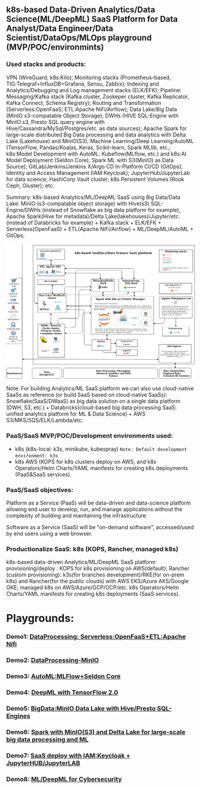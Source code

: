 ## k8s-based Data-Driven Analytics/Data Science(ML/DeepML) SaaS Platform for Data Analyst/Data Engineer/Data Scientist/DataOps/MLOps playground (MVP/POC/environmints)

### Used stacks and products:

VPN (WireGuard, k8s:Kilo); Monitoring stacks (Prometheus-based, TIG:Telegraf+InfluxDB+Grafana, Sensu, Zabbix); Indexing and Analytics/Debugging and Log management stacks (ELK/EFK); Pipeline: Messaging/Kafka stack (Kafka cluster, Zookeper cluster, Kafka Replicator, Kafka Connect, Schema Registry); Routing and Transformation (Serverless:OpenFaaS; ETL:Apache NiFi/Airflow); Data Lake/Big Data (MinIO s3-compatable Object Storage); DWHs (HIVE SQL-Engine with MinIO:s3, Presto SQL query engine with Hive/Cassandra/MySql/Postgres/etc. as data sources); Apache Spark for large-scale distributed Big Data processing and data analytics with Delta Lake (Lakehouse) and MinIO(S3); Machine Learning/Deep Learning/AutoML (TensorFlow, Pandas/Koalas, Keras, Scikit-learn, Spark MLlib, etc.; k8s:Model Development with AutoML: Kubeflow(MLflow, etc.) and k8s:AI Model Deployment (Seldon Core); Spark ML with S3(MinIO) as Data Source); GitLab/Jenkins/Jenkins X/Argo CD In-Platform CI/CD (GitOps); Identity and Access Management (IAM:Keycloak); JupyterHub/JupyterLab for data science; HashiCorp Vault cluster; k8s Persistent Volumes (Rook Ceph, Gluster); etc.

Summary: k8s-based Analytics/ML/DeepML SaaS using Big Data/Data Lake: MinIO (s3-compatable object storage) with Hive(s3) SQL-Engine/DWHs (instead of Snowflake as big data platform for example), Apache Spark(Hive for metadata)/Delta Lake(lakehouses)/Jupyter/etc. (instead of Databricks for example) + Kafka stack + ELK/EFK + Serverless(OpenFaaS) + ETL(Apache NiFi/Airflow) + ML/DeepML/AutoML + GitOps. 

<img src="https://github.com/adavarski/DataScience-DataOps_MLOps-Playground/blob/main/k8s/003-pictures/saas-v3.0.0.png" width="900">

Note: For building Analytics/ML SaaS platform we can also use cloud-native SaaSs as reference (or build SaaS based on cloud-native SaaSs): Snowflake(SaaS/DWaaS) as big data solution on a single data platform (DWH, S3, etc.) + Databricks(cloud-based big data processing SaaS: unified analytics platform for ML & Data Science) + AWS S3/MKS/SQS/ELK/Lambda/etc.


### PaaS/SaaS MVP/POC/Development environments used:

- k8s (k8s-local: k3s, minikube, kubespray) `Note: Default development environment: k3s` 
- k8s AWS (KOPS for k8s clusters deploy on AWS, and k8s Operators/Helm Charts/YAML manifests for creating k8s deployments (PaaS&SaaS services).  

### PaaS/SaaS objectives:

Platform as a Service (PaaS) will be data-driven and data-science platform allowing end user to develop, run, and manage applications without the complexity of building and maintaining the infrastructure.

Software as a Service (SaaS) will be "on-demand software", accessed/used by end users using a web browser.

### Productionalize SaaS: k8s (KOPS, Rancher, managed k8s)

k8s-based data-driven Analytics/ML/DeepML SaaS platform provisioning/deploy : KOPS for k8s provisioning on AWS(default); Rancher (custom provisioning): k3s(for branches development)/RKE(for on-prem k8s) and Rancher(for the public clouds) with AWS EKS/Azure AKS/Google GKE; managed k8s on AWS/Azure/GCP/OCP/etc. k8s Operators/Helm Charts/YAML manifests for creating k8s deployments (SaaS services).

# Playgrounds:

### Demo1: [DataProcessing: Serverless:OpenFaaS+ETL:Apache Nifi](https://github.com/adavarski/DataScience-DataOps_MLOps-Playground/tree/main/k8s/Demo1-DataProcessing-Serverless-ETL/)

### Demo2: [DataProcessing-MinIO](https://github.com/adavarski/DataScience-DataOps_MLOps-Playground/tree/main/k8s/Demo2-DataProcessing-MinIO/)

### Demo3: [AutoML:MLFlow+Seldon Core](https://github.com/adavarski/DataScience-DataOps_MLOps-Playground/tree/main/k8s/Demo3-AutoML-MLFlow-SeldonCore/)

### Demo4: [DeepML with TensorFlow 2.0](https://github.com/adavarski/DataScience-DataOps_MLOps-Playground/tree/main/k8s/Demo4-DeepML-TensorFlow)

### Demo5: [BigData:MinIO Data Lake with Hive/Presto SQL-Engines](https://github.com/adavarski/DataScience-DataOps_MLOps-Playground/tree/main/k8s/Demo5-BigData-MinIO-Hive-Presto)

### Demo6: [Spark with MinIO(S3) and Delta Lake for large-scale big data processing and ML](https://github.com/adavarski/DataScience-DataOps_MLOps-Playground/tree/main/k8s/Demo6-Spark-ML)

### Demo7: [SaaS deploy with IAM:Keycloak + JupyterHUB/JupyterLAB](https://github.com/adavarski/DataScience-DataOps_MLOps-Playground/tree/main/k8s/Demo7-SaaS)

### Demo8: [ML/DeepML for Cybersecurity ](https://github.com/adavarski/DataScience-DataOps_MLOps-Playground/tree/main/k8s/Demo8-ML-Cybersecurity)




